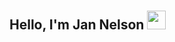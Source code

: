 # <h2>Hello, I'm Jan Nelson <img src="https://raw.githubusercontent.com/aemmadi/aemmadi/master/wave.gif" height="30px" width="30px"></h2>
